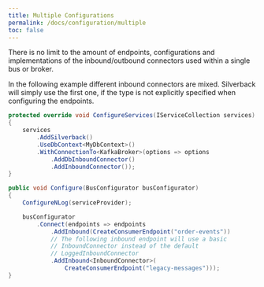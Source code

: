 ```yaml
---
title: Multiple Configurations
permalink: /docs/configuration/multiple
toc: false
---
```


There is no limit to the amount of endpoints, configurations and implementations of the inbound/outbound connectors used within a single bus or broker.

In the following example different inbound connectors are mixed. Silverback will simply use the first one, if the type is not explicitly specified when configuring the endpoints.

```c#
protected override void ConfigureServices(IServiceCollection services)
{
    services
        .AddSilverback()
        .UseDbContext<MyDbContext>()
        .WithConnectionTo<KafkaBroker>(options => options
            .AddDbInboundConnector()
            .AddInboundConnector());
}

public void Configure(BusConfigurator busConfigurator)
{
    ConfigureNLog(serviceProvider);

    busConfigurator
        .Connect(endpoints => endpoints
            .AddInbound(CreateConsumerEndpoint("order-events"))
            // The following inbound endpoint will use a basic 
            // InboundConnector instead of the default
            // LoggedInboundConnector
            .AddInbound<InboundConnector>(
                CreateConsumerEndpoint("legacy-messages")));
}
```